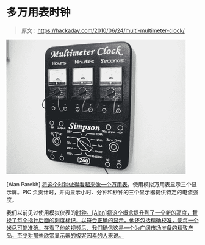 # 多万用表时钟

> 原文：<https://hackaday.com/2010/06/24/multi-multimeter-clock/>

![](img/54c08b5833d2e45eba26b66da6417d6c.png "milti-multimeter-clock")

[Alan Parekh] [将这个时钟做得看起来像一个万用表](http://hackedgadgets.com/2010/06/23/multimeter-clock-styled-after-the-simpson-260-multimeter/)，使用模拟万用表显示三个显示屏。PIC 负责计时，并向显示小时、分钟和秒钟的三个显示器提供特定的电流强度。

我们以前见过使用模拟仪表的[时钟。[Alan]将这个概念提升到了一个新的高度，替换了每个指针后面的刻度标记，以符合正确的显示。他还包括精确校准，使每一个米尽可能准确。在看了他的视频后，我们确信这是一个为广阔市场准备的精致产品，至少对那些欣赏显示器的极客因素的人来说。](http://hackaday.com/2010/01/30/hybrid-analogbinary-clock-the-mk2/)